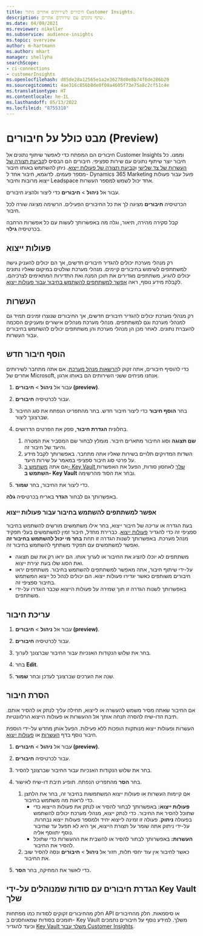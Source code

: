 ```yaml
---
title: חיבורים לשירותים אחרים מתוך Customer Insights.
description: שתף נתונים עם שירותים אחרים.
ms.date: 04/09/2021
ms.reviewer: nikeller
ms.subservice: audience-insights
ms.topic: overview
author: m-hartmann
ms.author: mhart
manager: shellyha
searchScope:
- ci-connections
- customerInsights
ms.openlocfilehash: d85de28a12565e1a2e36278d0e8b74f6de286b20
ms.sourcegitcommit: 4ae316c856b8de0f08a4605f73e75a8c2cf51c4e
ms.translationtype: HT
ms.contentlocale: he-IL
ms.lasthandoff: 05/13/2022
ms.locfileid: "8755310"
---
```

# <a name="connections-preview-overview"></a>מבט כולל על חיבורים (Preview)

חיבורים הם המפתח כדי לאפשר שיתוף נתונים אל Customer Insights וממנו. כל חיבור יוצר שיתוף נתונים עם שירות ספציפי. חיבורים הם הבסיס ל[קביעת תצורה של העשרות של צד שלישי](enrichment-hub.md) ו[קביעת תצורה של פעולות ייצוא](export-destinations.md). ניתן להשתמש באותו חיבור מספר פעמים. לדוגמא, חיבור אחד ל- Dynamics 365 Marketing פועל עבור פעולות ייצוא מרובות וחיבור Leadspace אחד יכול לשמש למספר העשרות.

עבור אל **ניהול** > **חיבורים** כדי ליצור ולהציג חיבורים.

הכרטיסיה **חיבורים** מציגה לך את כל החיבורים הפעילים. הרשימה מציגה שורה לכל חיבור.

קבל סקירה מהירה, תיאור, וגלה מה באפשרותך לעשות עם כל אפשרות הרחבה בכרטיסיה **גילוי**.

## <a name="exports"></a>פעולות ייצוא

רק מנהלי מערכת יכולים להגדיר חיבורים חדשים, אך הם יכולים להעניק גישה למשתתפים לשימוש בחיבורים קיימים. מנהלי מערכת שולטים במיקום שאליו נתונים יכולים להגיע, משתתפים מגדירים את תוכן המנה ואת התדירות המתאימים לצרכיהם. לקבלת מידע נוסף, ראה [אפשר למשתתפים להשתמש בחיבור עבור פעולות ייצוא](#allow-contributors-to-use-a-connection-for-exports).

## <a name="enrichments"></a>העשרות

רק מנהלי מערכת יכולים להגדיר חיבורים חדשים, אך החיבורים שנוצרו זמינים תמיד גם למנהלי מערכת וגם למשתתפים. מנהלי מערכת מנהלים אישורים ומעניקים הסכמה להעברת נתונים. לאחר מכן הן מנהלי מערכת והן משתתפים יכולים להשתמש בחיבורים עבור העשרות.

## <a name="add-a-new-connection"></a>הוסף חיבור חדש

כדי להוסיף חיבורים, אתה זקוק ל[הרשאות מנהל מערכת](permissions.md). אם אתה מתחבר לשירותים אחרים של Microsoft, אנחנו מניחים ששני השירותים הם באותו ארגון.

1. עבור אל **ניהול** > **חיבורים (preview)**.

1. עבור לכרטיסיה **חיבורים**.

1. בחר **הוסף חיבור** כדי ליצור חיבור חדש. בחר מהתפריט הנפתח את סוג החיבור שברצונך ליצור.

1. בחלונית **הגדרת חיבור**, ספק את הפרטים הדרושים.
   1. **שם תצוגה** וסוג החיבור מתארים חיבור. מומלץ לבחור שם המסביר את המטרה והיעד של חיבור זה.
   1. השדות המדויקים תלויים בשירות שאליו אתה מתחבר. באפשרותך לקבל מידע על פרטי סוג חיבור ספציפי במאמר על שירות היעד.
   1. אם אתה [משתמש ב- Key Vault שלך](use-azure-key-vault.md) לאחסון סודות, הפעל את האפשרות **השתמש ב- Key Vault** ובחר את הסוד מהרשימה.

1. כדי ליצור את החיבור, בחר **שמור**.

באפשרותך גם לבחור **הגדר** באריח בכרטיסיה **גלה**.

### <a name="allow-contributors-to-use-a-connection-for-exports"></a>אפשר למשתתפים להשתמש בחיבור עבור פעולות ייצוא

בעת הגדרה או עריכה של חיבור ייצוא, בחר אילו משתמשים מורשים להשתמש בחיבור ספציפי זה כדי להגדיר [פעולות ייצוא](export-destinations.md). כברירת מחדל, חיבור זמין למשתמשים בעלי תפקיד מנהל מערכת. באפשרותך לשנות הגדרה זו תחת **בחר מי יכול להשתמש בחיבור זה** ואפשר למשתמשים עם תפקיד משתתף להשתמש בחיבור זה.

- משתתפים לא יוכלו להציג את החיבור או לערוך אותו. הם יראו רק את שם תצוגה ואת הסוג שלו בעת יצירת ייצוא.
- על-ידי שיתוף חיבור, אתה מאפשר למשתתפים להשתמש בחיבור. משתתפים יראו חיבורים משותפים כאשר יגדירו פעולות ייצוא. הם יכולים לנהל כל ייצוא המשתמש בחיבור ספציפי זה.
- באפשרותך לשנות הגדרה זו תוך שמירה על פעולות הייצוא שכבר הוגדרו על-ידי משתתפים.

## <a name="edit-a-connection"></a>עריכת חיבור

1. עבור אל **ניהול** > **חיבורים (preview)**.

1. עבור לכרטיסיה **חיבורים**.

1. בחר את שלוש הנקודות האנכיות עבור החיבור שברצונך לערוך.

1. בחר **Edit**.

1. שנה את הערכים שברצונך לעדכן ובחר **שמור**.

## <a name="remove-a-connection"></a>הסרת חיבור

אם החיבור שאתה מסיר משמש להעשרה או לייצוא, תחילה עליך לנתק או להסיר אותם. תיבת הדו-שיח להסרה תנחה אותך אל ההעשרות או פעולות הייצוא הרלוונטיות.

העשרות ופעולות ייצוא מנותקות הופכות ללא פעילות. הפעל אותן מחדש על-ידי הוספת חיבור נוסף בדף [העשרות](enrichment-hub.md) או [פעולות ייצוא](export-destinations.md).

1. עבור אל **ניהול** > **חיבורים (preview)**.

1. עבור לכרטיסיה **חיבורים**.

1. בחר את שלוש הנקודות האנכיות עבור החיבור שברצונך להסיר.

1. בחר **הסר** מהתפריט הנפתח. תופיע תיבת דו-שיח לאישור.

   1. אם קיימות העשרות או פעולות ייצוא המשתמשות בחיבור זה, בחר את הלחצן כדי לראות מה משתמש בחיבור.
      - **פעולות ייצוא:** באפשרותך לבחור להסיר או לנתק את פעולות הייצוא כדי שתוכל להסיר את החיבור. כדי לנתק ייצוא, מנהלי מערכת יכולים להשתמש בפעולה **ניתוק**. פעולה זו זמינה לייצוא יחיד ולמספר פעולות ייצוא נבחרות. על-ידי ניתוק אתה שומר על תצורת הייצוא, אך היא לא תפעל עד שחיבור נוסף יתווסף אליה.
      - **העשרות:** באפשרותך לבחור להסיר או להשבית את ההעשרות כדי שתוכל להסיר את החיבור.
   1. כאשר לחיבור אין עוד יחסי תלות, חזור אל **ניהול** > **חיבורים** ונסה להסיר שוב את החיבור.

1. כדי לאשר את המחיקה, בחר **הסר**.

## <a name="set-up-connections-with-secrets-managed-by-your-own-key-vault"></a>הגדרת חיבורים עם סודות שמנוהלים על-ידי Key Vault שלך

חלק מהחיבורים זקוקים לסודות כמו מפתחות API או סיסמאות. חלק מהחיבורים תומכים בסודות שמאוחסנים ב- Key Vault משלך. למידע נוסף על חיבורים נתמכים וכיצד להגדיר [Key Vault משלך עבור Customer Insights](use-azure-key-vault.md).
